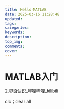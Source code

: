 ```yaml
---
title: Hello-MATLAB
date: 2025-02-16 11:28:48
updated:
tags:
categories:
keywords:
description:
top_img:
comments:
cover:
---
```


# MATLAB入门

[2.界面认识_哔哩哔哩_bilibili](https://www.bilibili.com/video/BV13D4y1Q7RS?spm_id_from=333.788.videopod.episodes&vd_source=851eb39e369398dfd488218128ad07b6&p=2)

clc；clear all
